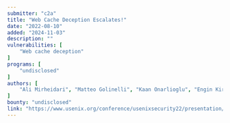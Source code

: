 ```yaml
---
submitter: "c2a"
title: "Web Cache Deception Escalates!"
date: "2022-08-10"
added: "2024-11-03"
description: ""
vulnerabilities: [
    "Web cache deception"
]
programs: [
    "undisclosed"
]
authors: [
    "Ali Mirheidari", "Matteo Golinelli", "Kaan Onarlioglu", "Engin Kirda", "Bruno Crispo"
]
bounty: "undisclosed"
link: "https://www.usenix.org/conference/usenixsecurity22/presentation/mirheidari"
---
```




